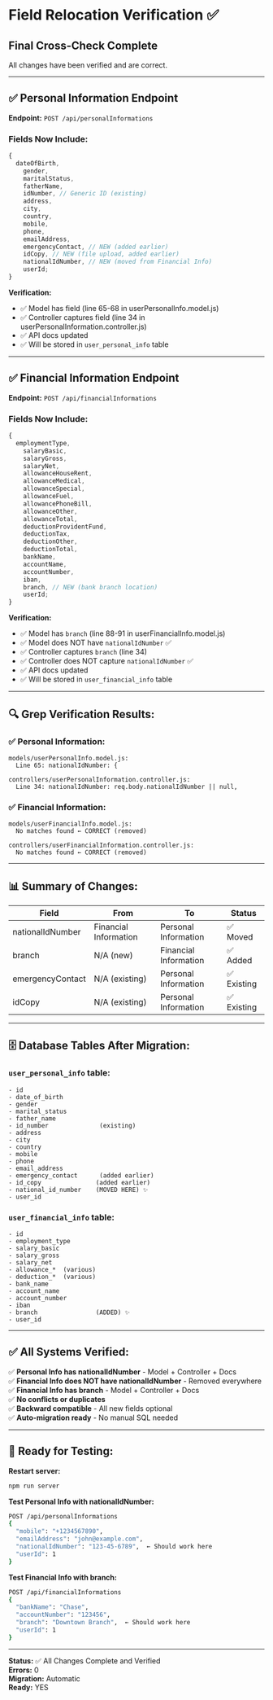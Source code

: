 # Field Relocation Verification ✅

## Final Cross-Check Complete

All changes have been verified and are correct.

---

## ✅ Personal Information Endpoint

**Endpoint:** `POST /api/personalInformations`

### Fields Now Include:

```javascript
{
  dateOfBirth,
    gender,
    maritalStatus,
    fatherName,
    idNumber, // Generic ID (existing)
    address,
    city,
    country,
    mobile,
    phone,
    emailAddress,
    emergencyContact, // NEW (added earlier)
    idCopy, // NEW (file upload, added earlier)
    nationalIdNumber, // NEW (moved from Financial Info)
    userId;
}
```

**Verification:**

- ✅ Model has field (line 65-68 in userPersonalInfo.model.js)
- ✅ Controller captures field (line 34 in userPersonalInformation.controller.js)
- ✅ API docs updated
- ✅ Will be stored in `user_personal_info` table

---

## ✅ Financial Information Endpoint

**Endpoint:** `POST /api/financialInformations`

### Fields Now Include:

```javascript
{
  employmentType,
    salaryBasic,
    salaryGross,
    salaryNet,
    allowanceHouseRent,
    allowanceMedical,
    allowanceSpecial,
    allowanceFuel,
    allowancePhoneBill,
    allowanceOther,
    allowanceTotal,
    deductionProvidentFund,
    deductionTax,
    deductionOther,
    deductionTotal,
    bankName,
    accountName,
    accountNumber,
    iban,
    branch, // NEW (bank branch location)
    userId;
}
```

**Verification:**

- ✅ Model has `branch` (line 88-91 in userFinancialInfo.model.js)
- ✅ Model does NOT have `nationalIdNumber` ✅
- ✅ Controller captures `branch` (line 34)
- ✅ Controller does NOT capture `nationalIdNumber` ✅
- ✅ API docs updated
- ✅ Will be stored in `user_financial_info` table

---

## 🔍 Grep Verification Results:

### ✅ Personal Information:

```
models/userPersonalInfo.model.js:
  Line 65: nationalIdNumber: {

controllers/userPersonalInformation.controller.js:
  Line 34: nationalIdNumber: req.body.nationalIdNumber || null,
```

### ✅ Financial Information:

```
models/userFinancialInfo.model.js:
  No matches found ← CORRECT (removed)

controllers/userFinancialInformation.controller.js:
  No matches found ← CORRECT (removed)
```

---

## 📊 Summary of Changes:

| Field            | From                  | To                    | Status      |
| ---------------- | --------------------- | --------------------- | ----------- |
| nationalIdNumber | Financial Information | Personal Information  | ✅ Moved    |
| branch           | N/A (new)             | Financial Information | ✅ Added    |
| emergencyContact | N/A (existing)        | Personal Information  | ✅ Existing |
| idCopy           | N/A (existing)        | Personal Information  | ✅ Existing |

---

## 🗄️ Database Tables After Migration:

### `user_personal_info` table:

```
- id
- date_of_birth
- gender
- marital_status
- father_name
- id_number              (existing)
- address
- city
- country
- mobile
- phone
- email_address
- emergency_contact      (added earlier)
- id_copy               (added earlier)
- national_id_number    (MOVED HERE) ✨
- user_id
```

### `user_financial_info` table:

```
- id
- employment_type
- salary_basic
- salary_gross
- salary_net
- allowance_*  (various)
- deduction_*  (various)
- bank_name
- account_name
- account_number
- iban
- branch                (ADDED) ✨
- user_id
```

---

## ✅ All Systems Verified:

✅ **Personal Info has nationalIdNumber** - Model + Controller + Docs  
✅ **Financial Info does NOT have nationalIdNumber** - Removed everywhere  
✅ **Financial Info has branch** - Model + Controller + Docs  
✅ **No conflicts or duplicates**  
✅ **Backward compatible** - All new fields optional  
✅ **Auto-migration ready** - No manual SQL needed

---

## 🚀 Ready for Testing:

**Restart server:**

```bash
npm run server
```

**Test Personal Info with nationalIdNumber:**

```bash
POST /api/personalInformations
{
  "mobile": "+1234567890",
  "emailAddress": "john@example.com",
  "nationalIdNumber": "123-45-6789",  ← Should work here
  "userId": 1
}
```

**Test Financial Info with branch:**

```bash
POST /api/financialInformations
{
  "bankName": "Chase",
  "accountNumber": "123456",
  "branch": "Downtown Branch",  ← Should work here
  "userId": 1
}
```

---

**Status:** ✅ All Changes Complete and Verified  
**Errors:** 0  
**Migration:** Automatic  
**Ready:** YES

